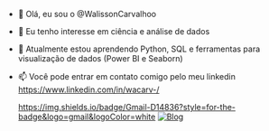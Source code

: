- 👋 Olá, eu sou o @WalissonCarvalhoo
- 👀 Eu tenho interesse em ciência e análise de dados
- 🌱 Atualmente estou aprendendo Python, SQL e ferramentas para visualização de dados (Power BI e Seaborn) 
- 📫 Você pode entrar em contato comigo pelo meu linkedin https://www.linkedin.com/in/wacarv-/

	https://img.shields.io/badge/Gmail-D14836?style=for-the-badge&logo=gmail&logoColor=white
[![Blog](https://img.shields.io/badge/Gmail-D14836?style=for-the-badge&logo=gmail&logoColor=white)](walisson.carvalho1998@gmail.com)
<!---
WalissonCarvalhoo/WalissonCarvalhoo is a ✨ special ✨ repository because its `README.md` (this file) appears on your GitHub profile.
You can click the Preview link to take a look at your changes.
--->
